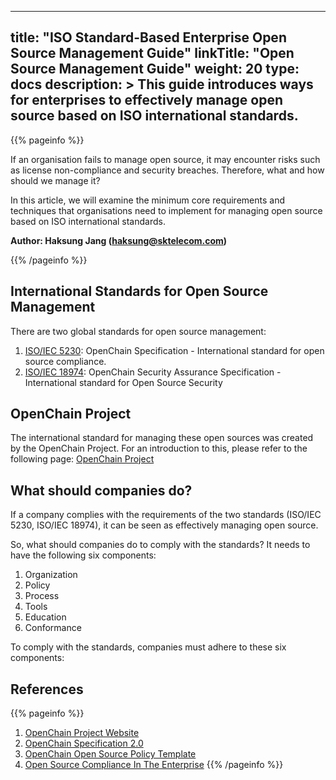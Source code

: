 
---
title: "ISO Standard-Based Enterprise Open Source Management Guide"
linkTitle: "Open Source Management Guide"
weight: 20
type: docs
description: >
  This guide introduces ways for enterprises to effectively manage open source based on ISO international standards.
---

{{% pageinfo %}}

If an organisation fails to manage open source, it may encounter risks such as license non-compliance and security breaches. Therefore, what and how should we manage it?

In this article, we will examine the minimum core requirements and techniques that organisations need to implement for managing open source based on ISO international standards.

**Author: Haksung Jang (haksung@sktelecom.com)**

{{% /pageinfo %}}

## International Standards for Open Source Management

There are two global standards for open source management:

1. [ISO/IEC 5230](https://www.iso.org/standard/81039.html): OpenChain Specification - International standard for open source compliance.
2. [ISO/IEC 18974](https://www.iso.org/standard/86450.html): OpenChain Security Assurance Specification - International standard for Open Source Security

## OpenChain Project

The international standard for managing these open sources was created by the OpenChain Project. For an introduction to this, please refer to the following page: [OpenChain Project](https://www.openchainproject.org/)

## What should companies do?

If a company complies with the requirements of the two standards (ISO/IEC 5230, ISO/IEC 18974), it can be seen as effectively managing open source.

So, what should companies do to comply with the standards? It needs to have the following six components:

1. Organization
2. Policy
3. Process
4. Tools
5. Education
6. Conformance

To comply with the standards, companies must adhere to these six components:


## References

{{% pageinfo %}}
1. [OpenChain Project Website](https://www.openchainproject.org/)
2. [OpenChain Specification 2.0](https://wiki.linuxfoundation.org/_media/openchain/openchainspec-2.0.pdf)
3. [OpenChain Open Source Policy Template](https://www.openchainproject.org/news/2019/01/17/openchain-open-source-policy-template-now-available)
4. [Open Source Compliance In The Enterprise](https://www.linuxfoundation.org/compliance-and-security/2018/12/open-source-compliance-in-the-enterprise/)
{{% /pageinfo %}}
